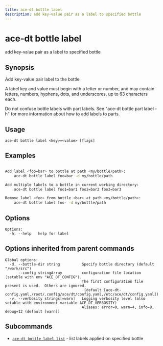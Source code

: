 ```yaml
---
title: ace-dt bottle label
description: add key-value pair as a label to specified bottle
---
```


<!--
This documentation is auto generated by a script.
Please do not edit this file directly.
-->

<!-- markdownlint-disable-next-line single-title -->
# ace-dt bottle label

add key-value pair as a label to specified bottle

## Synopsis

Add key-value pair label to the bottle

A label key and value must begin with a letter or number, and may contain 
  letters, numbers, hyphens, dots, and underscores, up to  63 characters each.

Do not confuse bottle labels with part labels.  See "ace-dt bottle part label -h" for more information about how to add labels to parts.


## Usage

```plaintext
ace-dt bottle label <key>=<value> [flags]
```

## Examples

```sh

Add label <foo=bar> to bottle at path <my/bottle/path>:
	ace-dt bottle label foo=bar -d my/bottle/path

Add multiple labels to a bottle in current working directory:
	ace-dt bottle label foo1=bar1 foo2=bar2 foo3=bar3

Remove label <foo> from bottle <bar> at path <my/bottle/path>:
	ace-dt bottle label foo- -d my/bottle/path

```

## Options

```plaintext
Options:
  -h, --help   help for label
```

## Options inherited from parent commands

```plaintext
Global options:
  -d, --bottle-dir string          Specify bottle directory (default "/work/src")
      --config stringArray         configuration file location (setable with env "ACE_DT_CONFIG").
                                   The first configuration file present is used.  Others are ignored.
                                    (default [ace-dt-config.yaml,/root/.config/ace/dt/config.yaml,/etc/ace/dt/config.yaml])
  -v, --verbosity strings[=warn]   Logging verbosity level (also setable with environment variable ACE_DT_VERBOSITY)
                                   Aliases: error=0, warn=4, info=8, debug=12 (default [warn])
```

## Subcommands

- [`ace-dt bottle label list`](list.md) - list labels applied on specified bottle
